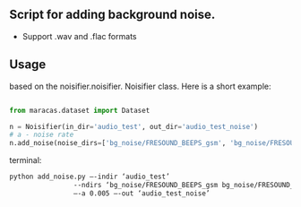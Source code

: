 ## Script for adding background noise.

* Support .wav and .flac formats


## Usage

based on the noisifier.noisifier. Noisifier class. Here is a short example:
```python

from maracas.dataset import Dataset

n = Noisifier(in_dir='audio_test', out_dir='audio_test_noise') 
# a - noise rate
n.add_noise(noise_dirs=['bg_noise/FRESOUND_BEEPS_gsm', 'bg_noise/FRESOUND_BEEPS_gsm'], a=0.005)

```

terminal:
```bash
python add_noise.py —-indir ‘audio_test’
			    --ndirs ‘bg_noise/FRESOUND_BEEPS_gsm bg_noise/FRESOUND_BEEPS_gsm’
			    —-a 0.005 —-out ‘audio_test_noise’
```
	
